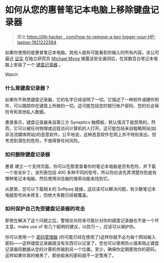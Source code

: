 # 如何从您的惠普笔记本电脑上移除键盘记录器

> 原文:[https://life hacker . com/how-to-remove-a-key logger-your-HP-laptop-1821222584](https://lifehacker.com/how-to-remove-a-keylogger-from-your-hp-laptop-1821222584)

如果你使用的是惠普笔记本电脑，其他人就有可能看到你输入的所有内容。该公司最近 [证实](https://support.hp.com/us-en/document/c05827409) 在独立研究员 [Michael Myng](https://zwclose.github.io/HP-keylogger/) 揭露该安全漏洞后，在其数百台笔记本电脑上安装了一个 [键盘记录器](https://lifehacker.com/this-diy-wireless-keylogger-fits-anywhere-looks-like-a-1739266989) 。

Watch

### 什么是键盘记录器？

如果你不熟悉键盘记录器，它的名字已经说明了一切。它描述了一种软件或硬件附件，可以跟踪你在键盘上所做的一切。这可能包括您的银行账户密码、您的社会保险号和其他私人数据。

惠普表示，键盘记录器来自第三方 Synaptics 触摸板，默认情况下是禁用的。然而，它可以被任何物理或远程访问计算机的人打开。这可能包括来自粗略网站(如非法流媒体网站)的恶意软件。公平地说，这种恶意软件在网上并不特别突出，但考虑到潜在的危险，不值得冒任何风险。

### 如何删除键盘记录器

惠普 建立一个支持页面，你可以在那里查看你的笔记本电脑是否有危险，并下载一个安全补丁。该列表包括 400 多种不同的型号，所以你应该先弄清楚你到底有哪种笔记本电脑，然后使用浏览器的搜索功能来找到它。

从那里，您可以下载相关的 Softpaq 链接，这应该可以解决问题。有少数笔记本电脑型号尚未修复，但绝大多数已经被覆盖。

### 如何保护自己免受键盘记录器的攻击

即使在解决了这个问题之后，警惕任何将来可能针对你的键盘记录器也不是一个坏主意。make use of 有几个聪明的建议，以防万一，应该可以保护你。

你可以使用一个 [密码管理器](https://lifehacker.com/the-five-best-password-managers-5529133) (你可能已经在使用了)这样你就不必为每个网站输入密码——这样键盘记录器就没有东西可以记录了。您也可以使用防火墙来阻止键盘记录器将数据从您的计算机传输到另一个位置。至少，确保你定期更改你的密码，这样如果你真的被黑了，那些偷来的密码就不一定管用了。